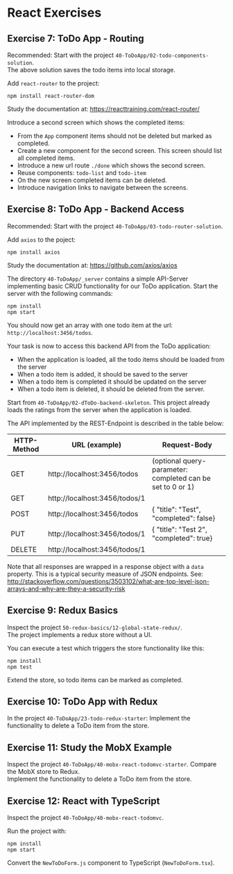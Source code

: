 #  React Exercises

## Exercise 7: ToDo App - Routing

Recommended: Start with the project `40-ToDoApp/02-todo-components-solution`.  
The above solution saves the todo items into local storage.

Add `react-router` to the project:

	npm install react-router-dom
	
Study the documentation at: https://reacttraining.com/react-router/

Introduce a second screen which shows the completed items:

- From the `App` component items should not be deleted but marked as completed.
- Create a new component for the second screen. This screen should list all completed items.
- Introduce a new url route `./done` which shows the second screen.
- Reuse components: `todo-list` and `todo-item`
- On the new screen completed items can be deleted.
- Introduce navigation links to navigate between the screens.




## Exercise 8: ToDo App - Backend Access

Recommended: Start with the project `40-ToDoApp/03-todo-router-solution`.  

Add `axios` to the poject:

	npm install axios
	
Study the documentation at: https://github.com/axios/axios

The directory `40-ToDoApp/_server` contains a simple API-Server implementing basic CRUD functionality for our ToDo application.
Start the server with the following commands:

	npm install 
	npm start
	
You should now get an array with one todo item at the url: `http://localhost:3456/todos`.

Your task is now to access this backend API from the ToDo application:
- When the application is loaded, all the todo items should be loaded from the server
- When a todo item is added, it should be saved to the server
- When a todo item is completed it should be updated on the server
- When a todo item is deleted, it should be deleted from the server.

Start from `40-ToDoApp/02-dToDo-backend-skeleton`.
This project already loads the ratings from the server when the application is loaded.


The API implemented by the REST-Endpoint is described in the table below:


HTTP-Method   | URL (example) 		      	| Request-Body
------------- | ------------- 			      	|-------------
GET	    	  | http://localhost:3456/todos   	| (optional query-parameter: completed can be set to 0 or 1)
GET	    	  | http://localhost:3456/todos/1 	|
POST		  | http://localhost:3456/todos		| { "title": "Test", "completed": false}
PUT		 	  | http://localhost:3456/todos/1	| { "title": "Test 2", "completed": true}
DELETE		  | http://localhost:3456/todos/1	| 

Note that all responses are wrapped in a response object with a `data` property.
This is a typical security measure of JSON endpoints. See: http://stackoverflow.com/questions/3503102/what-are-top-level-json-arrays-and-why-are-they-a-security-risk



## Exercise 9: Redux Basics

Inspect the project `50-redux-basics/12-global-state-redux/`.  
The project implements a redux store without a UI.

You can execute a test which triggers the store functionality like this:

	npm install
	npm test
	
Extend the store, so todo items can be marked as completed.


## Exercise 10: ToDo App with Redux

In the project `40-ToDoApp/23-todo-redux-starter`: Implement the functionality to delete a ToDo item from the store.  



## Exercise 11: Study the MobX Example

Inspect the project `40-ToDoApp/40-mobx-react-todomvc-starter`. Compare the MobX store to Redux.  
Implement the functionality to delete a ToDo item from the store.



## Exercise 12: React with TypeScript

Inspect the project `40-ToDoApp/40-mobx-react-todomvc`.  

Run the project with:

	npm install
	npm start

Convert the `NewToDoForm.js` component to TypeScript (`NewToDoForm.tsx`).
